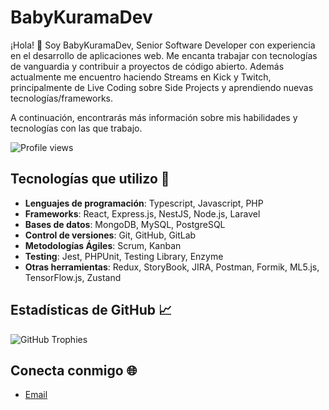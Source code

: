 # BabyKuramaDev

¡Hola! 👋 Soy BabyKuramaDev, Senior Software Developer con experiencia en el desarrollo de aplicaciones web. Me encanta trabajar con tecnologías de vanguardia y contribuir a proyectos de código abierto. Además actualmente me encuentro haciendo Streams en Kick y Twitch, principalmente de Live Coding sobre Side Projects y aprendiendo nuevas tecnologías/frameworks.

A continuación, encontrarás más información sobre mis habilidades y tecnologías con las que trabajo.

![Profile views](https://komarev.com/ghpvc/?username=KuramaBiju&color=blue)

## Tecnologías que utilizo 🚀

- **Lenguajes de programación**: Typescript, Javascript, PHP
- **Frameworks**: React, Express.js, NestJS, Node.js, Laravel
- **Bases de datos**: MongoDB, MySQL, PostgreSQL
- **Control de versiones**: Git, GitHub, GitLab
- **Metodologías Ágiles**: Scrum, Kanban
- **Testing**: Jest, PHPUnit, Testing Library, Enzyme
- **Otras herramientas**: Redux, StoryBook, JIRA, Postman, Formik, ML5.js, TensorFlow.js, Zustand

## Estadísticas de GitHub 📈


![GitHub Trophies](https://github-profile-trophy.vercel.app/?username=BabyKuramaDev&theme=radical)



## Conecta conmigo 🌐

- [Email](mailto:jeronimoledesma0@gmail.com)
